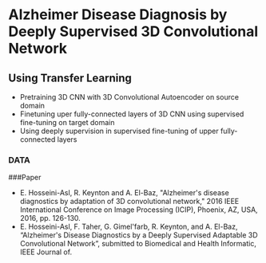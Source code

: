 # Alzheimer Disease Diagnosis by Deeply Supervised 3D Convolutional Network
## Using Transfer Learning 
* Pretraining 3D CNN with 3D Convolutional Autoencoder on source domain  
* Finetuning uper fully-connected layers of 3D CNN using supervised fine-tuning on target domain  
* Using deeply supervision in supervised fine-tuning of upper fully-connected layers  

### DATA


###Paper  
* E. Hosseini-Asl, R. Keynton and A. El-Baz, "Alzheimer's disease diagnostics by adaptation of 3D convolutional network," 2016 IEEE International Conference on Image Processing (ICIP), Phoenix, AZ, USA, 2016, pp. 126-130. 
* E. Hosseini-Asl, F. Taher, G. Gimel'farb, R. Keynton, and A. El-Baz, “Alzheimer's Disease Diagnostics by a  Deeply Supervised Adaptable 3D Convolutional Network”, submitted to  Biomedical and Health Informatic, IEEE Journal of.
